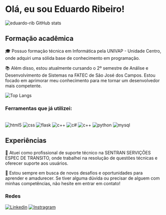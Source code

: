 # Olá, eu sou Eduardo Ribeiro!

![eduardo-rib GitHub stats](https://github-readme-stats.vercel.app/api?username=eduardo-rib&show_icons=true&theme=tokyonight)

## Formação acadêmica

🎓 Possuo formação técnica em Informática pela UNIVAP - Unidade Centro, onde adquiri uma sólida base de conhecimento em programação.

📚 Além disso, estou atualmente cursando o 2º semestre de Análise e Desenvolvimento de Sistemas na FATEC de São José dos Campos. Estou focado em aprimorar meu conhecimento para me tornar um desenvolvedor mais competente.

![Top Langs](https://github-readme-stats.vercel.app/api/top-langs/?username=eduardo-rib&layout=compact)

### Ferramentas que já utilizei:

<div style = "display: inline_block"></br>
    <img align="center" alt="html5" src="https://img.shields.io/badge/HTML-239120?style=for-the-badge&logo=html5&logoColor=white"/>
    <img align="center" alt="css" src="https://img.shields.io/badge/CSS-239120?&style=for-the-badge&logo=css3&logoColor=white"/>
    <img align="center" alt="flask" src="https://img.shields.io/badge/Flask-000000?style=for-the-badge&logo=flask&logoColor=white"/>
    <img align="center" alt="c++" src="https://img.shields.io/badge/C%2B%2B-00599C?style=for-the-badge&logo=c%2B%2B&logoColor=white"/>
    <img align="center" alt="c#" src="https://img.shields.io/badge/C%23-239120?style=for-the-badge&logo=c-sharp&logoColor=white"/>
    <img align="center" alt="c++" src="https://img.shields.io/badge/Java-ED8B00?style=for-the-badge&logo=openjdk&logoColor=white"/>
    <img align="center" alt="python" src="https://img.shields.io/badge/Python-3776AB?style=for-the-badge&logo=python&logoColor=white"/>
    <img align="center" alt="mysql" src="https://img.shields.io/badge/MySQL-00000F?style=for-the-badge&logo=mysql&logoColor=white"/>
</div>

## Experiências

🔧 Atuei como profissional de suporte técnico na SENTRAN SERVIÇÕES ESPEC DE TRANSITO, onde trabalhei na resolução de questões técnicas e oferecer suporte aos usuários. 

💼 Estou sempre em busca de novos desafios e oportunidades para aprender e amadurecer. Se tiver alguma dúvida ou precisar de alguem com minhas competências, não hesite em entrar em contato!

### Redes
[![Linkedin](https://img.shields.io/badge/LinkedIn-0077B5?style=for-the-badge&logo=linkedin&logoColor=white)](www.linkedin.com/in/eduardo-ribeiro-4b78002b2)
[![Instragram](https://img.shields.io/badge/Instagram-E4405F?style=for-the-badge&logo=instagram&logoColor=white)](https://www.instagram.com/dudu__rib/)
